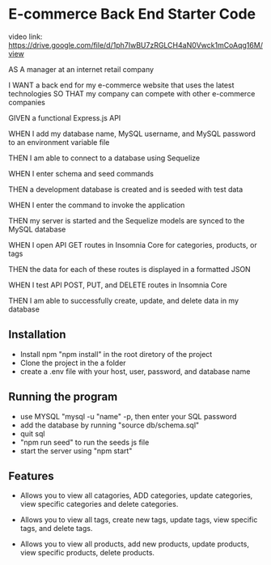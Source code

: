 # E-commerce Back End Starter Code

video link: https://drive.google.com/file/d/1ph7IwBU7zRGLCH4aN0Vwck1mCoAqg16M/view

AS A manager at an internet retail company

I WANT a back end for my e-commerce website that uses the latest technologies
SO THAT my company can compete with other e-commerce companies

GIVEN a functional Express.js API

WHEN I add my database name, MySQL username, and MySQL password to an environment variable file

THEN I am able to connect to a database using Sequelize

WHEN I enter schema and seed commands

THEN a development database is created and is seeded with test data

WHEN I enter the command to invoke the application

THEN my server is started and the Sequelize models are synced to the MySQL database

WHEN I open API GET routes in Insomnia Core for categories, products, or tags

THEN the data for each of these routes is displayed in a formatted JSON

WHEN I test API POST, PUT, and DELETE routes in Insomnia Core

THEN I am able to successfully create, update, and delete data in my database

## Installation
* Install npm "npm install" in the root diretory of the project
* Clone the project in the a folder
* create a .env file with your host, user, password, and database name

## Running the program
* use MYSQL "mysql -u "name" -p, then enter your SQL password
* add the database by running "source db/schema.sql"
* quit sql
* "npm run seed" to run the seeds js file
* start the server using "npm start"

## Features
* Allows you to view all catagories, ADD categories, update categories, view specific categories and delete categories.

* Allows you to view all tags, create new tags, update tags, view specific tags, and delete tags.

* Allows you to view all products, add new products, update products, view specific products, delete products.